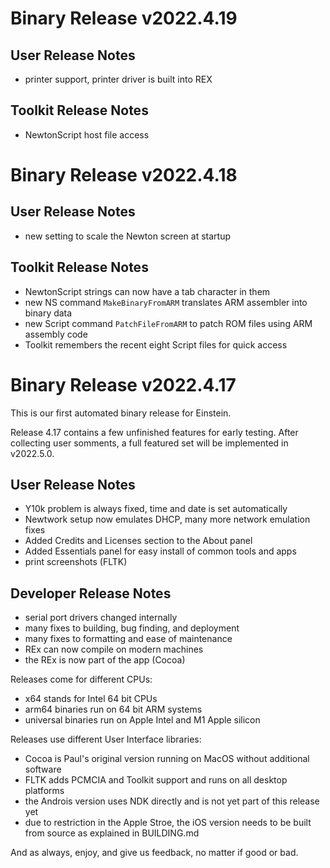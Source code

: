 
Binary Release v2022.4.19
=========================

User Release Notes
------------------
 - printer support, printer driver is built into REX

Toolkit Release Notes
---------------------
 - NewtonScript host file access


Binary Release v2022.4.18
=========================

User Release Notes
------------------
 - new setting to scale the Newton screen at startup

Toolkit Release Notes
---------------------
 - NewtonScript strings can now have a tab character in them
 - new NS command `MakeBinaryFromARM` translates ARM assembler into binary data
 - new Script command `PatchFileFromARM` to patch ROM files using ARM assembly code
 - Toolkit remembers the recent eight Script files for quick access 
 

Binary Release v2022.4.17
=========================

This is our first automated binary release for Einstein.

Release 4.17 contains a few unfinished features for early 
testing. After collecting user somments, a full featured
set will be implemented in v2022.5.0.

User Release Notes
------------------
 - Y10k problem is always fixed, time and date is set automatically
 - Newtwork setup now emulates DHCP, many more network emulation fixes
 - Added Credits and Licenses section to the About panel
 - Added Essentials panel for easy install of common tools and apps
 - print screenshots (FLTK)

Developer Release Notes
-----------------------
 - serial port drivers changed internally
 - many fixes to building, bug finding, and deployment
 - many fixes to formatting and ease of maintenance
 - REx can now compile on modern machines
 - the REx is now part of the app (Cocoa)

Releases come for different CPUs:
 - x64 stands for Intel 64 bit CPUs
 - arm64 binaries run on 64 bit ARM systems
 - universal binaries run on Apple Intel and M1 Apple silicon

Releases use different User Interface libraries:
 - Cocoa is Paul's original version running on MacOS without additional software
 - FLTK adds PCMCIA and Toolkit support and runs on all desktop platforms
 - the Androis version uses NDK directly and is not yet part of this release yet
 - due to restriction in the Apple Stroe, the iOS version needs to be built from source as explained in BUILDING.md 

And as always, enjoy, and give us feedback, no matter if good or bad.

